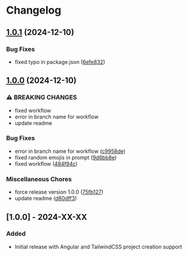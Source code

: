 # Changelog

## [1.0.1](https://github.com/Duhsten/create-tailwindcss-angular/compare/v1.0.0...v1.0.1) (2024-12-10)


### Bug Fixes

* fixed typo in package.json ([6efe832](https://github.com/Duhsten/create-tailwindcss-angular/commit/6efe832622a6bb224c2777d99af6d5436d6d65d8))

## [1.0.0](https://github.com/Duhsten/create-tailwindcss-angular/compare/v2.0.1...v1.0.0) (2024-12-10)


### ⚠ BREAKING CHANGES

* fixed workflow
* error in branch name for workflow
* update readme

### Bug Fixes

* error in branch name for workflow ([c9958de](https://github.com/Duhsten/create-tailwindcss-angular/commit/c9958de3b0f2c665ea22bda08559a5a388b10cdd))
* fixed random emojis in prompt ([9d6bb8e](https://github.com/Duhsten/create-tailwindcss-angular/commit/9d6bb8e32525507d24cc5b0fe107411d4421d1be))
* fixed workflow ([484f94c](https://github.com/Duhsten/create-tailwindcss-angular/commit/484f94c051a455e434f1d67becef9bca5a30c5ef))


### Miscellaneous Chores

* force release version 1.0.0 ([75fb127](https://github.com/Duhsten/create-tailwindcss-angular/commit/75fb127a7acdb2717defa976eeeb86c2b210e49b))
* update readme ([d80dff3](https://github.com/Duhsten/create-tailwindcss-angular/commit/d80dff3ec8d0d3abcbdb0220ede8640b6bb6ec9d))

## [1.0.0] - 2024-XX-XX
### Added
- Initial release with Angular and TailwindCSS project creation support
